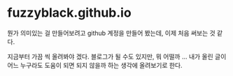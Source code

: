 # fuzzyblack.github.io

뭔가 의미있는 걸 만들어보려고 github 계정을 만들어 봤는데, 이제 처음 써보는 것 같다. 

지금부터 가끔 씩 올려봐야 겠다. 
블로그가 될 수도 있지만, 뭐 어떨까 ... 내가 올린 글이 어느 누구라도 도움이 되면 되지 않을까 하는 생각에 올려보기로 한다. 
